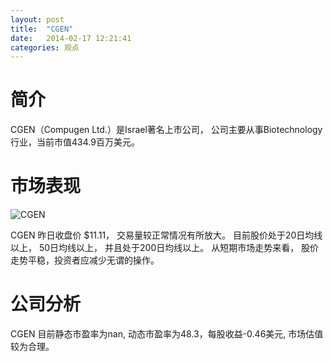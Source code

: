 ```yaml
---
layout: post
title:  "CGEN"
date:   2014-02-17 12:21:41
categories: 观点
---
```


# 简介
CGEN（Compugen Ltd.）是Israel著名上市公司，
公司主要从事Biotechnology行业，当前市值434.9百万美元。

# 市场表现

![CGEN](http://finviz.com/chart.ashx?t=CGEN&ty=c&ta=1&p=d&s=l)

CGEN 昨日收盘价 $11.11，
交易量较正常情况有所放大。
目前股价处于20日均线以上，
50日均线以上，
并且处于200日均线以上。
从短期市场走势来看，
股价走势平稳，投资者应减少无谓的操作。

# 公司分析
CGEN 目前静态市盈率为nan, 动态市盈率为48.3，每股收益-0.46美元,
市场估值较为合理。
